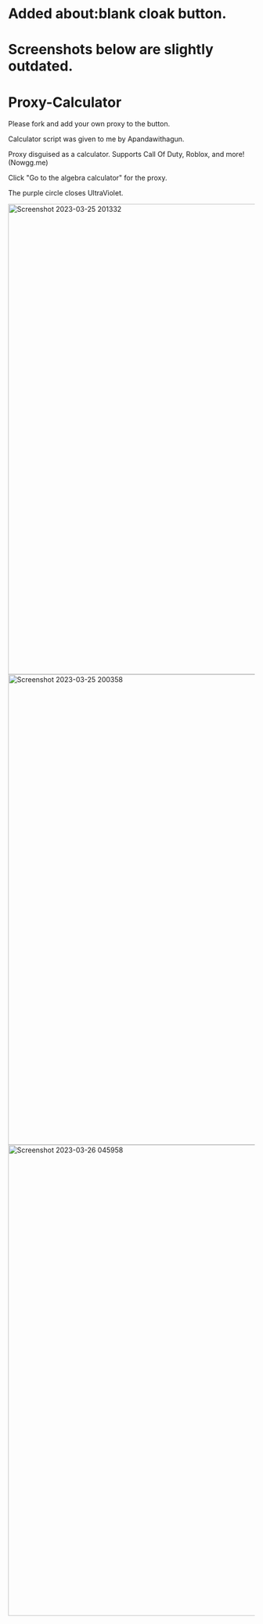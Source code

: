 # Added about:blank cloak button.
# Screenshots below are slightly outdated.
# Proxy-Calculator

Please fork and add your own proxy to the button.

Calculator script was given to me by Apandawithagun.

Proxy disguised as a calculator. Supports Call Of Duty, Roblox, and more! (Nowgg.me)

Click "Go to the algebra calculator" for the proxy.

The purple circle closes UltraViolet.

<img width="959" alt="Screenshot 2023-03-25 201332" src="https://user-images.githubusercontent.com/119009502/227753220-c5c09f36-e758-44e6-b236-6fcf643a1448.png">


<img width="959" alt="Screenshot 2023-03-25 200358" src="https://user-images.githubusercontent.com/119009502/227752955-f8a111c1-b9e9-40a9-82d6-11ec2b72dbbf.png">


<img width="960" alt="Screenshot 2023-03-26 045958" src="https://user-images.githubusercontent.com/119009502/227774164-4eb35ed5-417d-4a57-91ae-df3a1868935a.png">
